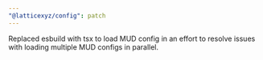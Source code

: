 ```yaml
---
"@latticexyz/config": patch
---
```


Replaced esbuild with tsx to load MUD config in an effort to resolve issues with loading multiple MUD configs in parallel.
